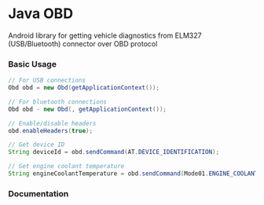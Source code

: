 # Java OBD
Android library for getting vehicle diagnostics from ELM327 (USB/Bluetooth) connector over OBD protocol

### Basic Usage
```java
// For USB connections
Obd obd = new Obd(getApplicationContext());

// For bluetooth connections
Obd obd - new Obd(, getApplicationContext());

// Enable/disable headers
obd.enableHeaders(true);

// Get device ID
String deviceId = obd.sendCommand(AT.DEVICE_IDENTIFICATION);

// Get engine coolant temperature
String engineCoolantTemperature = obd.sendCommand(Mode01.ENGINE_COOLANT_TEMPERATURE);
```

### Documentation
